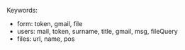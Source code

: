 Keywords:
<ul>
<li> form: token, gmail, file</li>
<li>users: mail, token, surname, title, gmail, msg, fileQuery</li>
<li>files: url, name, pos</li>
</ul>
